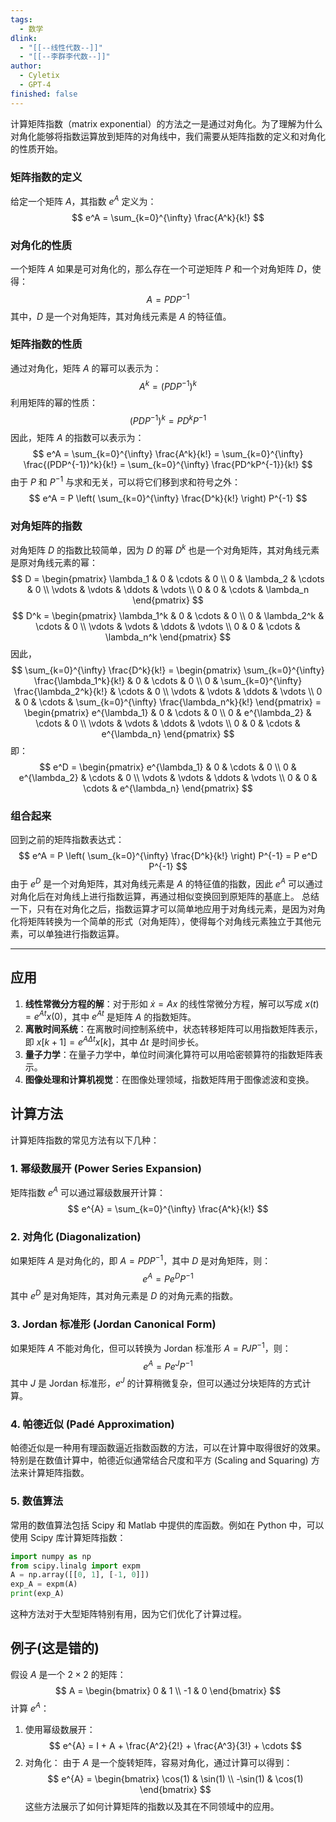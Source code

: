 ```yaml
---
tags:
  - 数学
dlink:
  - "[[--线性代数--]]"
  - "[[--李群李代数--]]"
author:
  - Cyletix
  - GPT-4
finished: false
---
```

计算矩阵指数（matrix exponential）的方法之一是通过对角化。为了理解为什么对角化能够将指数运算放到矩阵的对角线中，我们需要从矩阵指数的定义和对角化的性质开始。
### 矩阵指数的定义
给定一个矩阵 $A$，其指数 $e^A$ 定义为：
$$
e^A = \sum_{k=0}^{\infty} \frac{A^k}{k!}
$$
### 对角化的性质
一个矩阵 $A$ 如果是可对角化的，那么存在一个可逆矩阵 $P$ 和一个对角矩阵 $D$，使得：
$$
A = PDP^{-1}
$$
其中，$D$ 是一个对角矩阵，其对角线元素是 $A$ 的特征值。
### 矩阵指数的性质
通过对角化，矩阵 $A$ 的幂可以表示为：
$$
A^k = (PDP^{-1})^k
$$
利用矩阵的幂的性质：
$$
(PDP^{-1})^k = PD^kP^{-1}
$$
因此，矩阵 $A$ 的指数可以表示为：
$$
e^A = \sum_{k=0}^{\infty} \frac{A^k}{k!} = \sum_{k=0}^{\infty} \frac{(PDP^{-1})^k}{k!} = \sum_{k=0}^{\infty} \frac{PD^kP^{-1}}{k!}
$$
由于 $P$ 和 $P^{-1}$ 与求和无关，可以将它们移到求和符号之外：
$$
e^A = P \left( \sum_{k=0}^{\infty} \frac{D^k}{k!} \right) P^{-1}
$$
### 对角矩阵的指数
对角矩阵 $D$ 的指数比较简单，因为 $D$ 的幂 $D^k$ 也是一个对角矩阵，其对角线元素是原对角线元素的幂：
$$
D = \begin{pmatrix}
\lambda_1 & 0 & \cdots & 0 \\
0 & \lambda_2 & \cdots & 0 \\
\vdots & \vdots & \ddots & \vdots \\
0 & 0 & \cdots & \lambda_n
\end{pmatrix}
$$
$$
D^k = \begin{pmatrix}
\lambda_1^k & 0 & \cdots & 0 \\
0 & \lambda_2^k & \cdots & 0 \\
\vdots & \vdots & \ddots & \vdots \\
0 & 0 & \cdots & \lambda_n^k
\end{pmatrix}
$$
因此，
$$
\sum_{k=0}^{\infty} \frac{D^k}{k!} = \begin{pmatrix}
\sum_{k=0}^{\infty} \frac{\lambda_1^k}{k!} & 0 & \cdots & 0 \\
0 & \sum_{k=0}^{\infty} \frac{\lambda_2^k}{k!} & \cdots & 0 \\
\vdots & \vdots & \ddots & \vdots \\
0 & 0 & \cdots & \sum_{k=0}^{\infty} \frac{\lambda_n^k}{k!}
\end{pmatrix} = \begin{pmatrix}
e^{\lambda_1} & 0 & \cdots & 0 \\
0 & e^{\lambda_2} & \cdots & 0 \\
\vdots & \vdots & \ddots & \vdots \\
0 & 0 & \cdots & e^{\lambda_n}
\end{pmatrix}
$$
即：
$$
e^D = \begin{pmatrix}
e^{\lambda_1} & 0 & \cdots & 0 \\
0 & e^{\lambda_2} & \cdots & 0 \\
\vdots & \vdots & \ddots & \vdots \\
0 & 0 & \cdots & e^{\lambda_n}
\end{pmatrix}
$$
### 组合起来
回到之前的矩阵指数表达式：
$$
e^A = P \left( \sum_{k=0}^{\infty} \frac{D^k}{k!} \right) P^{-1} = P e^D P^{-1}
$$
由于 $e^D$ 是一个对角矩阵，其对角线元素是 $A$ 的特征值的指数，因此 $e^A$ 可以通过对角化后在对角线上进行指数运算，再通过相似变换回到原矩阵的基底上。
总结一下，只有在对角化之后，指数运算才可以简单地应用于对角线元素，是因为对角化将矩阵转换为一个简单的形式（对角矩阵），使得每个对角线元素独立于其他元素，可以单独进行指数运算。


---
## 应用
1. **线性常微分方程的解**：对于形如 $\dot{x} = Ax$ 的线性常微分方程，解可以写成 $x(t) = e^{At} x(0)$，其中 $e^{At}$ 是矩阵 $A$ 的指数矩阵。
2. **离散时间系统**：在离散时间控制系统中，状态转移矩阵可以用指数矩阵表示，即 $x[k+1] = e^{A\Delta t} x[k]$，其中 $\Delta t$ 是时间步长。
3. **量子力学**：在量子力学中，单位时间演化算符可以用哈密顿算符的指数矩阵表示。
4. **图像处理和计算机视觉**：在图像处理领域，指数矩阵用于图像滤波和变换。
## 计算方法
计算矩阵指数的常见方法有以下几种：
### 1. 幂级数展开 (Power Series Expansion)
矩阵指数 $e^{A}$ 可以通过幂级数展开计算：
$$
e^{A} = \sum_{k=0}^{\infty} \frac{A^k}{k!}
$$
### 2. 对角化 (Diagonalization)
如果矩阵 $A$ 是对角化的，即 $A = PDP^{-1}$，其中 $D$ 是对角矩阵，则：
$$
e^{A} = P e^{D} P^{-1}
$$
其中 $e^{D}$ 是对角矩阵，其对角元素是 $D$ 的对角元素的指数。
### 3. Jordan 标准形 (Jordan Canonical Form)
如果矩阵 $A$ 不能对角化，但可以转换为 Jordan 标准形 $A = PJP^{-1}$，则：
$$
e^{A} = P e^{J} P^{-1}
$$
其中 $J$ 是 Jordan 标准形，$e^{J}$ 的计算稍微复杂，但可以通过分块矩阵的方式计算。
### 4. 帕德近似 (Padé Approximation)
帕德近似是一种用有理函数逼近指数函数的方法，可以在计算中取得很好的效果。特别是在数值计算中，帕德近似通常结合尺度和平方 (Scaling and Squaring) 方法来计算矩阵指数。
### 5. 数值算法
常用的数值算法包括 Scipy 和 Matlab 中提供的库函数。例如在 Python 中，可以使用 Scipy 库计算矩阵指数：
```python
import numpy as np
from scipy.linalg import expm
A = np.array([[0, 1], [-1, 0]])
exp_A = expm(A)
print(exp_A)
```
这种方法对于大型矩阵特别有用，因为它们优化了计算过程。
## 例子(这是错的)
假设 $A$ 是一个 $2 \times 2$ 的矩阵：
$$
A = \begin{bmatrix}
0 & 1 \\
-1 & 0
\end{bmatrix}
$$
计算 $e^{A}$：
1. 使用幂级数展开：
$$
e^{A} = I + A + \frac{A^2}{2!} + \frac{A^3}{3!} + \cdots
$$
2. 对角化：
由于 $A$ 是一个旋转矩阵，容易对角化，通过计算可以得到：
$$
e^{A} = \begin{bmatrix}
\cos(1) & \sin(1) \\
-\sin(1) & \cos(1)
\end{bmatrix}
$$
这些方法展示了如何计算矩阵的指数以及其在不同领域中的应用。